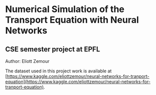 # Numerical Simulation of the Transport Equation with Neural Networks
## CSE semester project at EPFL

Author: Eliott Zemour

The dataset used in this project work is available at [https://www.kaggle.com/eliottzemour/neural-networks-for-tranport-equation](https://www.kaggle.com/eliottzemour/neural-networks-for-tranport-equation).

